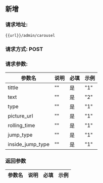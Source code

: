 ## 新增
### 请求地址:
```
{{url}}/admin/carousel
```
### 请求方式: POST  
### 请求参数:  

|参数名|说明|必填|示例|  
 |---|---|---|---|  
|tittle|""|是|"1"|  
|text|""|是|"2"|  
|type|""|是|"1"|  
|picture_url|""|是|"1"|  
|rolling_time|""|是|"1"|  
|jump_type|""|是|"1"|  
|inside_jump_type|""|是|"1"|  
### 返回参数  

|参数名|说明|必填|示例|  
 |---|---|---|---|  
